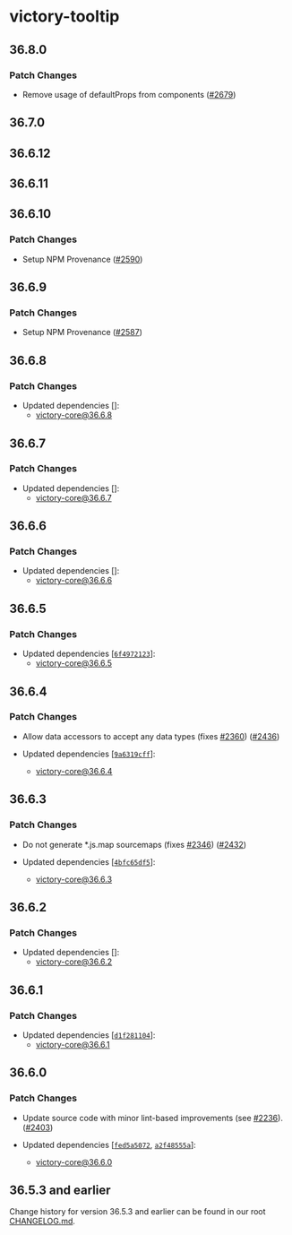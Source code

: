 # victory-tooltip

## 36.8.0

### Patch Changes

- Remove usage of defaultProps from components ([#2679](https://github.com/FormidableLabs/victory/pull/2679))

## 36.7.0

## 36.6.12

## 36.6.11

## 36.6.10

### Patch Changes

- Setup NPM Provenance ([#2590](https://github.com/FormidableLabs/victory/pull/2590))

## 36.6.9

### Patch Changes

- Setup NPM Provenance ([#2587](https://github.com/FormidableLabs/victory/pull/2587))

## 36.6.8

### Patch Changes

- Updated dependencies []:
  - victory-core@36.6.8

## 36.6.7

### Patch Changes

- Updated dependencies []:
  - victory-core@36.6.7

## 36.6.6

### Patch Changes

- Updated dependencies []:
  - victory-core@36.6.6

## 36.6.5

### Patch Changes

- Updated dependencies [[`6f4972123`](https://github.com/FormidableLabs/victory/commit/6f49721238332bb5ee879571a45b34a04e44d416)]:
  - victory-core@36.6.5

## 36.6.4

### Patch Changes

- Allow data accessors to accept any data types (fixes [#2360](https://github.com/FormidableLabs/victory/issues/2360)) ([#2436](https://github.com/FormidableLabs/victory/pull/2436))

- Updated dependencies [[`9a6319cff`](https://github.com/FormidableLabs/victory/commit/9a6319cffbc480711b8c286dcae00575081170f0)]:
  - victory-core@36.6.4

## 36.6.3

### Patch Changes

- Do not generate \*.js.map sourcemaps (fixes [#2346](https://github.com/FormidableLabs/victory/issues/2346)) ([#2432](https://github.com/FormidableLabs/victory/pull/2432))

- Updated dependencies [[`4bfc65df5`](https://github.com/FormidableLabs/victory/commit/4bfc65df5a10aa6a10084882ed5c6d0d894dec6f)]:
  - victory-core@36.6.3

## 36.6.2

### Patch Changes

- Updated dependencies []:
  - victory-core@36.6.2

## 36.6.1

### Patch Changes

- Updated dependencies [[`d1f281104`](https://github.com/FormidableLabs/victory/commit/d1f281104c7598c43e220dafd57546ab03daeeb5)]:
  - victory-core@36.6.1

## 36.6.0

### Patch Changes

- Update source code with minor lint-based improvements (see [#2236](https://github.com/FormidableLabs/victory/issues/2236)). ([#2403](https://github.com/FormidableLabs/victory/pull/2403))

- Updated dependencies [[`fed5a5072`](https://github.com/FormidableLabs/victory/commit/fed5a507299b337846eed3d873ec7eb91bc69668), [`a2f48555a`](https://github.com/FormidableLabs/victory/commit/a2f48555adfed15bdb004dc0793f197d90c950a2)]:
  - victory-core@36.6.0

## 36.5.3 and earlier

Change history for version 36.5.3 and earlier can be found in our root [CHANGELOG.md](https://github.com/FormidableLabs/victory/blob/main/CHANGELOG.md).
